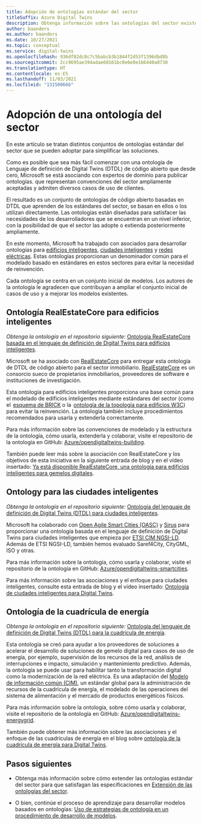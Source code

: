 ```yaml
---
title: Adopción de ontologías estándar del sector
titleSuffix: Azure Digital Twins
description: Obtenga información sobre las ontologías del sector existentes que se pueden adoptar para Azure Digital Twins
author: baanders
ms.author: baanders
ms.date: 10/27/2021
ms.topic: conceptual
ms.service: digital-twins
ms.openlocfilehash: 936df82dc8c7c5babcb3b1844f2d53f1396dbd8b
ms.sourcegitcommit: 2cc9695ae394adae60161bc0e6e0e166440a0730
ms.translationtype: HT
ms.contentlocale: es-ES
ms.lasthandoff: 11/03/2021
ms.locfileid: "131500666"
---
```

# <a name="adopting-an-industry-ontology"></a>Adopción de una ontología del sector

En este artículo se tratan distintos conjuntos de ontologías estándar del sector que se pueden adoptar para simplificar las soluciones.

Como es posible que sea más fácil comenzar con una ontología de Lenguaje de definición de Digital Twins (DTDL) de código abierto que desde cero, Microsoft se está asociando con expertos de dominio para publicar ontologías. que representan convenciones del sector ampliamente aceptadas y admiten diversos casos de uso de clientes. 

El resultado es un conjunto de ontologías de código abierto basadas en DTDL que aprenden de los estándares del sector, se basan en ellos o los utilizan directamente. Las ontologías están diseñadas para satisfacer las necesidades de los desarrolladores que se encuentran en un nivel inferior, con la posibilidad de que el sector las adopte o extienda posteriormente ampliamente.

En este momento, Microsoft ha trabajado con asociados para desarrollar ontologías para [edificios inteligentes](#realestatecore-smart-building-ontology), [ciudades inteligentes](#smart-cities-ontology) y [redes eléctricas](#energy-grid-ontology). Estas ontologías proporcionan un denominador común para el modelado basado en estándares en estos sectores para evitar la necesidad de reinvención. 

Cada ontología se centra en un conjunto inicial de modelos. Los autores de la ontología le agradecen que contribuyan a ampliar el conjunto inicial de casos de uso y a mejorar los modelos existentes. 

## <a name="realestatecore-smart-building-ontology"></a>Ontología RealEstateCore para edificios inteligentes

*Obtenga la ontología en el repositorio siguiente:* [Ontología RealEstateCore basada en el lenguaje de definición de Digital Twins para edificios inteligentes](https://github.com/Azure/opendigitaltwins-building).

Microsoft se ha asociado con [RealEstateCore](https://www.realestatecore.io/) para entregar esta ontología de DTDL de código abierto para el sector inmobiliario. [RealEstateCore](https://www.realestatecore.io/) es un consorcio sueco de propietarios inmobiliarios, proveedores de software e instituciones de investigación.

Esta ontología para edificios inteligentes proporciona una base común para el modelado de edificios inteligentes mediante estándares del sector (como el  [esquema de BRICK](https://brickschema.org/ontology/) o la  [ontología de la topología para edificios W3C](https://w3c-lbd-cg.github.io/bot/index.html)) para evitar la reinvención. La ontología también incluye procedimientos recomendados para usarla y extenderla correctamente. 

Para más información sobre las convenciones de modelado y la estructura de la ontología, cómo usarla, extenderla y colaborar, visite el repositorio de la ontología en GitHub: [Azure/opendigitaltwins-building](https://github.com/Azure/opendigitaltwins-building). 

También puede leer más sobre la asociación con RealEstateCore y los objetivos de esta iniciativa en la siguiente entrada de blog y en el vídeo insertado: [Ya está disponible RealEstateCore, una ontología para edificios inteligentes para gemelos digitales](https://techcommunity.microsoft.com/t5/internet-of-things/realestatecore-a-smart-building-ontology-for-digital-twins-is/ba-p/1914794).

## <a name="smart-cities-ontology"></a>Ontology para las ciudades inteligentes

*Obtenga la ontología en el repositorio siguiente:* [Ontología del lenguaje de definición de Digital Twins (DTDL) para ciudades inteligentes](https://github.com/Azure/opendigitaltwins-smartcities).

Microsoft ha colaborado con [Open Agile Smart Cities (OASC)](https://oascities.org/) y [Sirus](https://sirus.be/) para proporcionar una ontología basada en el lenguaje de definición de Digital Twins para ciudades inteligentes que empieza por [ETSI CIM NGSI-LD](https://www.etsi.org/committee/cim). Además de ETSI NGSI-LD, también hemos evaluado Saref4City, CityGML, ISO y otras.

Para más información sobre la ontología, cómo usarla y colaborar, visite el repositorio de la ontología en GitHub: [Azure/opendigitaltwins-smartcities](https://github.com/Azure/opendigitaltwins-smartcities). 

Para más información sobre las asociaciones y el enfoque para ciudades inteligentes, consulte esta entrada de blog y el vídeo insertado: [Ontología de ciudades inteligentes para Digital Twins](https://techcommunity.microsoft.com/t5/internet-of-things/smart-cities-ontology-for-digital-twins/ba-p/2166585).

## <a name="energy-grid-ontology"></a>Ontología de la cuadrícula de energía

*Obtenga la ontología en el repositorio siguiente:* [Ontología del lenguaje de definición de Digital Twins (DTDL) para la cuadrícula de energía](https://github.com/Azure/opendigitaltwins-energygrid/).

Esta ontología se creó para ayudar a los proveedores de soluciones a acelerar el desarrollo de soluciones de gemelo digital para casos de uso de energía, por ejemplo, supervisión de los recursos de la red, análisis de interrupciones e impacto, simulación y mantenimiento predictivo. Además, la ontología se puede usar para habilitar tanto la transformación digital como la modernización de la red eléctrica. Es una adaptación del [Modelo de información común (CIM)](https://cimug.ucaiug.org/), un estándar global para la administración de recursos de la cuadrícula de energía, el modelado de las operaciones del sistema de alimentación y el mercado de productos energéticos físicos.

Para más información sobre la ontología, sobre cómo usarla y colaborar, visite el repositorio de la ontología en GitHub: [Azure/opendigitaltwins-energygrid](https://github.com/Azure/opendigitaltwins-energygrid/). 

También puede obtener más información sobre las asociaciones y el enfoque de las cuadrículas de energía en el blog sobre [ontología de la cuadrícula de energía para Digital Twins](https://techcommunity.microsoft.com/t5/internet-of-things/energy-grid-ontology-for-digital-twins-is-now-available/ba-p/2325134).

## <a name="next-steps"></a>Pasos siguientes

* Obtenga más información sobre cómo extender las ontologías estándar del sector para que satisfagan las especificaciones en [Extensión de las ontologías del sector](concepts-ontologies-extend.md).

* O bien, continúe el proceso de aprendizaje para desarrollar modelos basados en ontologías: [Uso de estrategias de ontología en un procedimiento de desarrollo de modelos](concepts-ontologies.md#using-ontology-strategies-in-a-model-development-path).